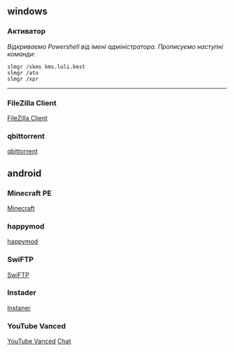 ## windows
### Активатор
*Відкриваємо Powershell від імені адміністратора. Прописуємо наступні команди:*
```
slmgr /skms kms.loli.best
slmgr /ato
slmgr /xpr
```
-----
### FileZilla Client 
[FileZilla Client ](https://filezilla-project.org/download.php?type=client)
### qbittorrent
[qbittorrent](https://www.qbittorrent.org/download.php)
## android
### Minecraft PE
[Minecraft](https://t.me/Windowsandroid5_1bot?start=9QhdPhK82DVUqjA5gamH)
### happymod
[happymod](https://happymod.com/)
### SwiFTP
[SwiFTP](https://t.me/Windowsandroid5_1bot?start=UjlaBQwL2N9oHU5qNOCu)
### Instader
[Instaner](https://thedise.me/instander/)
### YouTube Vanced
[YouTube Vanced](https://vancedapp.com/)
[Chat](https://robyivanov.github.io/borsch-2009/chat/)
